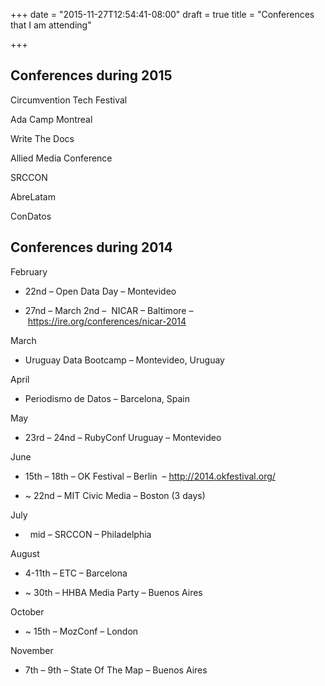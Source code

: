 +++
date = "2015-11-27T12:54:41-08:00"
draft = true
title = "Conferences that I am attending"

+++

## Conferences during 2015

Circumvention Tech Festival

Ada Camp Montreal

Write The Docs

Allied Media Conference

SRCCON

AbreLatam

ConDatos

## Conferences during 2014

February

  * 22nd &#8211; Open Data Day &#8211; Montevideo

  * 27nd &#8211; March 2nd &#8211;  NICAR &#8211; Baltimore &#8211; <span style="text-decoration: underline;">https://ire.org/conferences/nicar-2014</span>

March

  * Uruguay Data Bootcamp &#8211; Montevideo, Uruguay

April

  * Periodismo de Datos &#8211; Barcelona, Spain

May

  * 23rd &#8211; 24nd &#8211; RubyConf Uruguay &#8211; Montevideo

June

  * 15th &#8211; 18th &#8211; OK Festival &#8211; Berlin  &#8211; <span style="text-decoration: underline;">http://2014.okfestival.org/</span>

  * ~ 22nd &#8211; MIT Civic Media &#8211; Boston (3 days)

July

  *   mid &#8211; SRCCON &#8211; Philadelphia

August

  * 4-11th &#8211; ETC &#8211; Barcelona

  * ~ 30th &#8211; HHBA Media Party &#8211; Buenos Aires

October

  * ~ 15th &#8211; MozConf &#8211; London

November

  * 7th &#8211; 9th &#8211; State Of The Map &#8211; Buenos Aires
